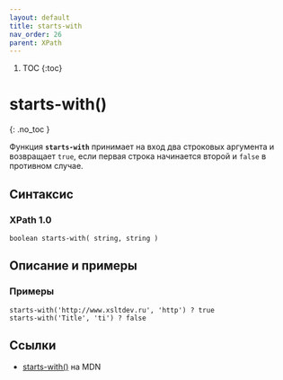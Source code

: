 ```yaml
---
layout: default
title: starts-with
nav_order: 26
parent: XPath
---
```


<!-- prettier-ignore-start -->
1. TOC
{:toc}

# starts-with()
{: .no_toc }
<!-- prettier-ignore-end -->

Функция **`starts-with`** принимает на вход два строковых аргумента и возвращает `true`, если первая строка начинается второй и `false` в противном случае.

## Синтаксис

### XPath 1.0

```
boolean starts-with( string, string )
```

## Описание и примеры

### Примеры

```
starts-with('http://www.xsltdev.ru', 'http') ? true
starts-with('Title', 'ti') ? false
```

## Ссылки

- [starts-with()](https://developer.mozilla.org/en-US/docs/Web/XPath/Functions/starts-with) на MDN

